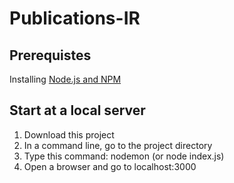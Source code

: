 # Publications-IR

## Prerequistes

Installing [Node.js and NPM](https://nodejs.org/en/download/)

## Start at a local server
1. Download this project
2. In a command line, go to the project directory
3. Type this command: nodemon (or node index.js)
4. Open a browser and go to localhost:3000